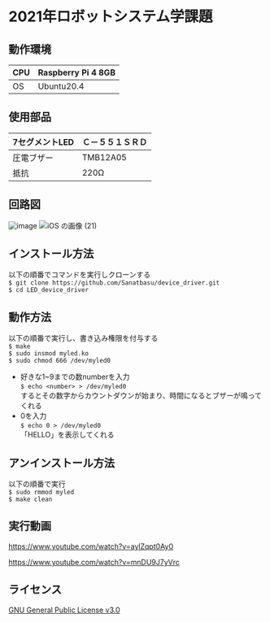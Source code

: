 # 2021年ロボットシステム学課題
## 動作環境
|  CPU |  Raspberry Pi 4 8GB  |
| ---- | ---- |
|  OS  |  Ubuntu20.4  |
## 使用部品
|  7セグメントLED  |Ｃ－５５１ＳＲＤ    |
| ---- | ---- |
|  圧電ブザー |  TMB12A05 |
|  抵抗 |  220Ω  |
## 回路図
![image](https://user-images.githubusercontent.com/94948436/146022971-d9a841a8-a800-49ea-894b-79c63ed4cc0a.png)
![iOS の画像 (21)](https://user-images.githubusercontent.com/94948436/146133229-ae4c0d7e-5f2c-4c51-8299-325d622be748.jpg)

## インストール方法
以下の順番でコマンドを実行しクローンする  
 `$ git clone https://github.com/Sanatbasu/device_driver.git`  
 `$ cd LED_device_driver`    
 
## 動作方法
以下の順番で実行し、書き込み権限を付与する    
 `$ make`     
`$ sudo insmod myled.ko`    
`$ sudo chmod 666 /dev/myled0`    

+ 好きな1~9までの数numberを入力    
`$ echo <number> > /dev/myled0`    
するとその数字からカウントダウンが始まり、時間になるとブザーが鳴ってくれる   
+ 0を入力    
`$ echo 0 > /dev/myled0`       
「HELLO」を表示してくれる
## アンインストール方法
以下の順番で実行    
 `$ sudo rmmod myled`    
 `$ make clean`
##  実行動画
https://www.youtube.com/watch?v=aylZqpt0Ay0

https://www.youtube.com/watch?v=mnDU9J7yVrc
## ライセンス
[GNU General Public License v3.0](https://github.com/Sanatbasu/device_driver/blob/main/COPYING)

